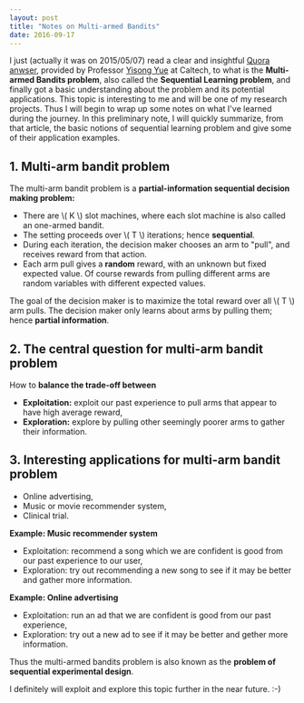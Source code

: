 ```yaml
---
layout: post
title: "Notes on Multi-armed Bandits"
date: 2016-09-17
---
```


I just (actually it was on 2015/05/07) read a clear and insightful [Quora anwser](http://www.quora.com/What-is-the-multi-arm-bandit-problem-What-are-some-of-its-implications), provided by Professor [Yisong Yue](http://www.yisongyue.com/) at Caltech, to what is the **Multi-armed Bandits problem**, also called the **Sequential Learning problem**, and finally got a basic understanding about the problem and its potential applications. This topic is interesting to me and will be one of my research projects. Thus I will begin to wrap up some notes on what I've learned during the journey. In this preliminary note, I will quickly summarize, from that article, the basic notions of sequential learning problem and give some of their application examples.

## 1. Multi-arm bandit problem

The multi-arm bandit problem is a **partial-information sequential decision making problem:**

- There are \\( K \\) slot machines, where each slot machine is also called an one-armed bandit.
- The setting proceeds over \\( T \\) iterations; hence **sequential**.
- During each iteration, the decision maker chooses an arm to "pull", and receives reward from that action.
- Each arm pull gives a **random** reward, with an unknown but fixed expected value. Of course rewards from pulling different arms are random variables with different expected values.

The goal of the decision maker is to maximize the total reward over all \\( T \\) arm pulls. The decision maker only learns about arms by pulling them; hence **partial information**.

## 2. The central question for multi-arm bandit problem

How to **balance the trade-off between**

- **Exploitation:** exploit our past experience to pull arms that appear to have high average reward,
- **Exploration:** explore by pulling other seemingly poorer arms to gather their information.

## 3. Interesting applications for multi-arm bandit problem

- Online advertising,
- Music or movie recommender system,
- Clinical trial.

**Example: Music recommender system**

- Exploitation: recommend a song which we are confident is good from our past experience to our user,
- Exploration: try out recommending a new song to see if it may be better and gather more information.

**Example: Online advertising**

- Exploitation: run an ad that we are confident is good from our past experience,
- Exploration: try out a new ad to see if it may be better and gether more information.

Thus the multi-armed bandits problem is also known as the **problem of sequential experimental design**.

I definitely will exploit and explore this topic further in the near future. :-)
